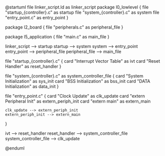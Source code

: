 @startuml
file linker_script.ld as linker_script
package l0_lowlevel {
    file "startup_{controller}.c" as startup
    file "system_{controller}.c" as system
    file "entry_point.c" as entry_point
}

package l2_board {
    file "peripherals.c" as peripheral_file
}

package l5_application {
    file "main.c" as main_file
}

linker_script --> startup
startup --> system
system --> entry_point
entry_point --> peripheral_file
peripheral_file --> main_file

file "startup_{controller}.c" {
    card "Interrupt Vector Table" as ivt
    card "Reset Handler" as reset_handler
}

file "system_{controller}.c" as system_controller_file {
    card "System Initialization" as sys_init
    card "BSS Initialization" as bss_init
    card "DATA Initialization" as data_init
}

file "entry_point.c" {
    card "Clock Update" as clk_update
    card "extern Peripheral Init" as extern_periph_init
    card "extern main" as extern_main

    clk_update --> extern_periph_init
    extern_periph_init --> extern_main
}

ivt --> reset_handler
reset_handler --> system_controller_file
system_controller_file --> clk_update

@enduml
